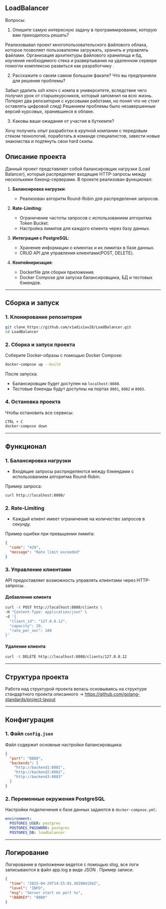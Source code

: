 ## LoadBalancer

Вопросы:

1) Опишите самую интересную задачу в программировании, которую вам приходилось решать?
 
Реализовывал проект многопользовательского файлового облака, которое позволяет пользователям загружать, хранить и управлять файлами. Организация архитектуры файлового хранилища и бд, изучения необходимого стека и развертывания на удаленном сервере помогли комплексно развиться как разработчику . 

2) Расскажите о своем самом большом факапе? Что вы предприняли для решения проблемы?

Забыл удалить ssh ключ c компа в университете, вследствие чего получил урок от старшекурсников, который запомнил на всю жизнь. Потерял два репозитория с курсовыми работами, но понял что не стоит оставлять цифровой след) Решением проблемы было  незавершенные версий курсовых, хранившиеся в облаке.

3) Каковы ваши ожидания от участия в буткемпе?

Хочу получить опыт разработки в крупной компании с передовым стеком технологий, поработать в команде специалистов, завести новые знакомства и подтянуть свои hard скилы.

## **Описание проекта**

Данный проект представляет собой балансировщик нагрузки (Load Balancer), который распределяет входящие HTTP-запросы между несколькими бэкенд-серверами. В проекте реализован функционал:

1. **Балансировка нагрузки**:
   - Реализован алгоритм Round-Robin для распределения запросов.

2. **Rate-Limiting**:
   - Ограничение частоты запросов с использованием алгоритма Token Bucket.
   - Настройка лимитов для каждого клиента через базу данных.

3. **Интеграция с PostgreSQL**:
   - Хранение информации о клиентах и их лимитах в базе данных.
   - CRUD API для управления клиентами(POST, DELETE).

4. **Контейнеризация**:
   - Dockerfile для сборки приложения.
   - Docker Compose для запуска балансировщика, БД и тестовых бэкендов.

---

## **Сборка и запуск**

### **1. Клонирование репозитория**
```bash
git clone https://github.com/v1adis1av28/LoadBalancer.git
cd LoadBalancer
```

### **2. Сборка и запуск проекта**
Соберите Docker-образы с помощью Docker Compose:
```bash
docker-compose up --build
```

После запуска:
- Балансировщик будет доступен на `localhost:8080`.
- Тестовые бэкенды будут доступны на портах `8081`, `8082` и `8083`.

### **4. Остановка проекта**
Чтобы остановить все сервисы:
```bash
CTRL + C
docker-compose down
```

---

## **Функционал**

### **1. Балансировка нагрузки**
- Входящие запросы распределяются между бэкендами с использованием алгоритма Round-Robin.

Пример запроса:
```bash
curl http://localhost:8080/
```

### **2. Rate-Limiting**
- Каждый клиент имеет ограничение на количество запросов в секунду.

Пример ошибки при превышении лимита:
```json
{
  "code": "429",
  "message": "Rate limit exceeded"
}
```

### **3. Управление клиентами**
API предоставляет возможность управлять клиентами через HTTP-запросы.

#### Добавление клиента
```bash
curl -X POST http://localhost:8080/clients \
-H "Content-Type: application/json" \
-d '{
  "client_id": "127.0.0.12",
  "capacity": 20,
  "rate_per_sec": 100
}'
```

#### Удаление клиента
```bash
curl -X DELETE http://localhost:8080/clients/127.0.0.12
```

---

## **Структура проекта**

Работа над структурой проекта велась основываясь на структуре стандартного проекта описанного -> https://github.com/golang-standards/project-layout

---

## **Конфигурация**

### **1. Файл `config.json`**
Файл содержит основные настройки балансировщика:
```json
{
  "port": "8080",
  "backends": [
    "http://backend1:8081",
    "http://backend2:8082",
    "http://backend3:8083"
  ]
}
```

### **2. Переменные окружения PostgreSQL**
Настройки подключения к базе данных задаются в `docker-compose.yml`:
```yaml
environment:
  POSTGRES_USER: postgres
  POSTGRES_PASSWORD: postgres
  POSTGRES_DB: loadbalancer
```

---

## **Логирование**

Логирование в приложении ведется с помощью slog, все логи записываются в файл app.log в виде JSON . Пример записи:
```json
{
  "time": "2025-04-29T14:55:01.383984156Z",
  "level": "INFO",
  "msg": "Server start on port %s",
  "!BADKEY": "8080"
}
```
